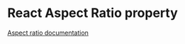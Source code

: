 <!-- @license CC0-1.0 -->

# React Aspect Ratio property

[Aspect ratio documentation](../../../css/src/components/aspect-ratio/README.md)
